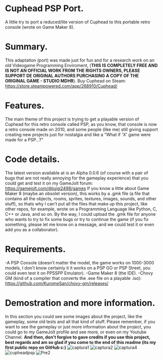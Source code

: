 # Cuphead PSP Port.
A little try to port a reduced/lite version of Cuphead to this portable retro console (wrote on Game Maker 8).

# Summary.
This adaptation (port) was made just for fun and for a research work on an old Videogame Programming Enviroment, (**THIS IS COMPLETELY FREE AND IS NOT AN OFFICIAL WORK FROM THE RIGHTS OWNERS, PLEASE SUPPORT DE ORIGINAL AUTHORS PURCHASING A COPY OF THE ORIGINAL GAME - STUDIO MDHR**).
Buy Cuphead on Steam: https://store.steampowered.com/app/268910/Cuphead/

# Features.
The main theme of this project is trying to get a playable version of Cuphead for this retro console called PSP, as you know, that console is now a retro console made on 2010, and some people (like me) still giving support creating new projects just for nostalgia and like a "What if 'X' game were made for a PSP...?"

# Code details.
The latest version available at is an Alpha 0.0.6 (of course with a pair of bugs that are not really annoying for the gameplay experience) that you could get and test it on my GameJolt forum: https://gamejolt.com/@luigi2498/games
If you know a little about Game Maker 8 (maybe an obsolet version), this works by a .gmk file (a file that contains all the objects, rooms, sprites, textures, images, sounds, and other stuff), so thats why I can't put all the files that make up this project, like other repos, for example, wrote on a Programming Language like Python, C, C++ or Java, and so on.
By the way, I could upload the .gmk file for anyone who wants to try to fix some bugs or try to continue the game (if you fix something, please let me know on a message, and we could test it or even add you as a collaborator).

# Requirements.
-A PSP Console (doesn't matter the model, the game works on 1000-3000 models, I don't know certainly it it works on a PSP GO or PSP Street, you could even test it on PPSSPP Emulator).
-Game Maker 8 (the IDE).
-Chovy GM (kind of a compiler that converts the .exe file on a playable .iso): https://github.com/KuromeSan/chovy-gm/releases/

# Demostration and more information.
In this section you could see some images about the project, like the gameplay, some old tests and all that kind of stuff.
Please remember, if you want to see the gameplay or just more information about the project, you could go to my GameJolt profile and see more, or even on my Youtube Channel.
**And then, don't forgive to gave credits if you use this project, best regards and am so glad if you come to the end of this readme (its my first public repo on GitHub c:)**
![captura1](https://user-images.githubusercontent.com/62407022/158500543-442dfcc2-82bf-4d12-a498-7f3782b56fd5.png)
![captura2](https://user-images.githubusercontent.com/62407022/158500560-2ec5b548-722a-4edc-ac0f-040d286fcbf0.png)
![captura4](https://user-images.githubusercontent.com/62407022/158500606-d5a19646-d67f-48c8-88cc-56d031069400.png)
![cupheadpsp](https://user-images.githubusercontent.com/62407022/158500675-e9ffcc60-3a39-469a-ac1f-af7f756c2822.gif)
![Pre2](https://user-images.githubusercontent.com/62407022/158500713-56bc252e-f739-4d64-b90e-617c40dd2aba.gif)
